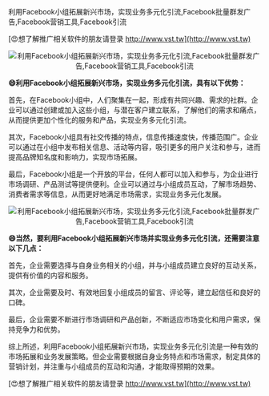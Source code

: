 利用Facebook小组拓展新兴市场，实现业务多元化引流,Facebook批量群发广告,Facebook营销工具,Facebook引流

[😍想了解推广相关软件的朋友请登录 http://www.vst.tw](http://www.vst.tw)

 <center><img src="https://vst.tw/MP4/tuiguang/png/8.png" alt="利用Facebook小组拓展新兴市场，实现业务多元化引流,Facebook批量群发广告,Facebook营销工具,Facebook引流"></center>

**😄利用Facebook小组拓展新兴市场，实现业务多元化引流，具有以下优势：**

首先，在Facebook小组中，人们聚集在一起，形成有共同兴趣、需求的社群。企业可以通过创建或加入这些小组，与潜在客户建立联系，了解他们的需求和痛点，从而提供更加个性化的服务和产品，实现业务多元化引流。

其次，Facebook小组具有社交传播的特点，信息传播速度快，传播范围广。企业可以通过在小组中发布相关信息、活动等内容，吸引更多的用户关注和参与，进而提高品牌知名度和影响力，实现市场拓展。

最后，Facebook小组是一个开放的平台，任何人都可以加入和参与，为企业进行市场调研、产品测试等提供便利。企业可以通过与小组成员互动，了解市场趋势、消费者需求等信息，从而更好地满足市场需求，实现业务多元化发展。

 <center><img src="https://vst.tw/MP4/tuiguang/png/5.png" alt="利用Facebook小组拓展新兴市场，实现业务多元化引流,Facebook批量群发广告,Facebook营销工具,Facebook引流"></center>

**😄当然，要利用Facebook小组拓展新兴市场并实现业务多元化引流，还需要注意以下几点：**

首先，企业需要选择与自身业务相关的小组，并与小组成员建立良好的互动关系，提供有价值的内容和服务。

其次，企业需要及时、有效地回复小组成员的留言、评论等，建立起信任和良好的口碑。

最后，企业需要不断进行市场调研和产品创新，不断适应市场变化和用户需求，保持竞争力和优势。

综上所述，利用Facebook小组拓展新兴市场，实现业务多元化引流是一种有效的市场拓展和业务发展策略。但企业需要根据自身业务特点和市场需求，制定具体的营销计划，并注重与小组成员的互动和沟通，才能取得预期的效果。

[😍想了解推广相关软件的朋友请登录 http://www.vst.tw](http://www.vst.tw)



